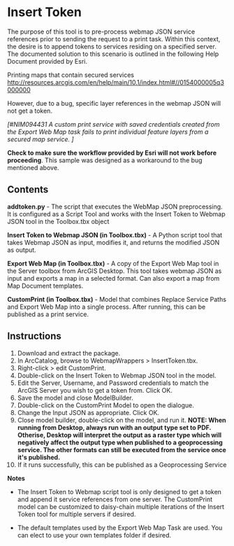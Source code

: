 Insert Token
============

The purpose of this tool is to pre-process webmap JSON service references prior to sending the request to a print task. Within this context, the desire is to append tokens to services residing on a specified server. The documented solution to this scenario is outlined in the following Help Document provided by Esri. 

Printing maps that contain secured services 
http://resources.arcgis.com/en/help/main/10.1/index.html#//0154000005q3000000

However, due to a bug, specific layer references in the webmap JSON will not get a token.

*[#NIM094431 A custom print service with saved credentials created from the Export Web Map task fails to print individual feature layers from a secured map service. ]*

**Check to make sure the workflow provided by Esri will not work before proceeding**. This sample was designed as a workaround to the bug mentioned above.

Contents
----------------------

**addtoken.py** - The script that executes the WebMap JSON preprocessing. It is configured as a Script Tool and works with the Insert Token to Webmap JSON tool in the Toolbox.tbx object

**Insert Token to Webmap JSON (in Toolbox.tbx)** - A Python script tool that takes Webmap JSON as input, modifies it, and returns the modified JSON as output.

**Export Web Map (in Toolbox.tbx)** - A copy of the Export Web Map tool in the Server toolbox from ArcGIS Desktop. This tool takes webmap JSON as input and exports a map in a selected format. Can also export a map from Map Document templates.

**CustomPrint (in Toolbox.tbx)** - Model that combines Replace Service Paths and Export Web Map into a single process. After running, this can be published as a print service.


Instructions
----------------------

1.  Download and extract the package.
2.  In ArcCatalog, browse to WebmapWrappers > InsertToken.tbx.
3.  Right-click > edit CustomPrint.
4.  Double-click on the Insert Token to Webmap JSON tool in the model.
5.  Edit the Server, Username, and Password credentials to match the ArcGIS Server you wish to get a token from. Click OK.
6.  Save the model and close ModelBuilder.
7.  Double-click on the CustomPrint Model to open the dialogue.
8.  Change the Input JSON as appropriate. Click OK.
9.  Close model builder, double-click on the model, and run it. **NOTE: When running from Desktop, always run with an output type set to PDF. Otherise, Desktop will interpret the output as a raster type which will negatively affect the output type when published to a geoprocessing service. The other formats can still be executed from the service once it's published.**
10.  If it runs successfully, this can be published as a Geoprocessing Service

**Notes**

-  The Insert Token to Webmap script tool is only designed to get a token and append it service references from one server. The CustomPrint model can be customized to daisy-chain multiple iterations of the Insert Token tool for multiple servers if desired.

- The default templates used by the Export Web Map Task are used. You can elect to use your own templates folder if desired.
